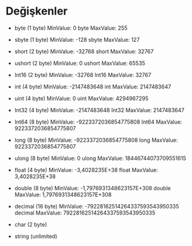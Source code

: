 # Değişkenler

* byte (1 byte) MinValue: 0 byte MaxValue: 255

* sbyte (1 byte) MinValue: -128 sbyte MaxValue: 127

* short (2 byte) MinValue: -32768 short MaxValue: 32767

* ushort (2 byte) MinValue: 0 ushort MaxValue: 65535

* Int16 (2 byte) MinValue: -32768 Int16 MaxValue: 32767

* int (4 byte) MinValue: -2147483648 int MaxValue: 2147483647

* uint (4 byte) MinValue: 0 uint MaxValue: 4294967295

* Int32 (4 byte) MinValue: -2147483648 Int32 MaxValue: 2147483647

* Int64 (8 byte) MinValue: -9223372036854775808 Int64 MaxValue: 9223372036854775807

* long (8 byte) MinValue: -9223372036854775808 long MaxValue: 9223372036854775807

* ulong (8 byte) MinValue: 0 ulong MaxValue: 18446744073709551615

* float (4 byte) MinValue: -3,4028235E+38 float MaxValue: 3,4028235E+38

* double (8 byte) MinValue: -1,7976931348623157E+308 double MaxValue: 1,7976931348623157E+308

* decimal (16 byte) MinValue: -79228162514264337593543950335 decimal MaxValue: 79228162514264337593543950335

* char (2 byte)

* string (unlimited)